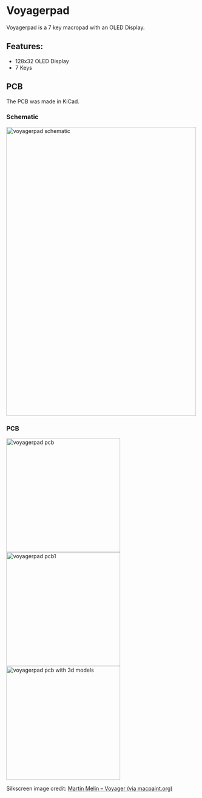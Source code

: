 # Voyagerpad

Voyagerpad is a 7 key macropad with an OLED Display.

## Features:
- 128x32 OLED Display
- 7 Keys

## PCB
The PCB was made in KiCad.

### Schematic
<img width="500" height="761" alt="voyagerpad schematic" src="https://github.com/user-attachments/assets/17e0639b-3d98-4509-8557-2667c1699a6d" />

### PCB 

<div>
  <img src="https://github.com/user-attachments/assets/ae714088-a067-4e15-a881-9676a336477f" alt="voyagerpad pcb" width="300"/>
  <img src="https://github.com/user-attachments/assets/a03a9562-3f61-4b52-a1f8-706d37d908d0" alt="voyagerpad pcb1" width="300"/>
  <img src="https://github.com/user-attachments/assets/06ce48f3-9647-4bbb-b8a6-93dd5b990a50" alt="voyagerpad pcb with 3d models" width="300"/>
</div>


Silkscreen image credit: [Martin Melin – Voyager (via macpaint.org)](http://www.macpaint.org/images/1980s/martin_melin_voyager.gif)

